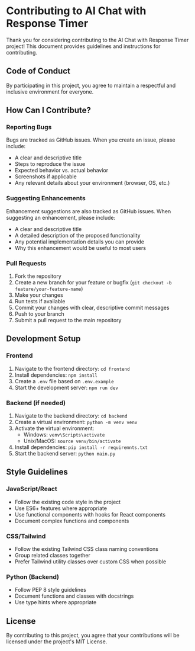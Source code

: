 # Contributing to AI Chat with Response Timer

Thank you for considering contributing to the AI Chat with Response Timer project! This document provides guidelines and instructions for contributing.

## Code of Conduct

By participating in this project, you agree to maintain a respectful and inclusive environment for everyone.

## How Can I Contribute?

### Reporting Bugs

Bugs are tracked as GitHub issues. When you create an issue, please include:

- A clear and descriptive title
- Steps to reproduce the issue
- Expected behavior vs. actual behavior
- Screenshots if applicable
- Any relevant details about your environment (browser, OS, etc.)

### Suggesting Enhancements

Enhancement suggestions are also tracked as GitHub issues. When suggesting an enhancement, please include:

- A clear and descriptive title
- A detailed description of the proposed functionality
- Any potential implementation details you can provide
- Why this enhancement would be useful to most users

### Pull Requests

1. Fork the repository
2. Create a new branch for your feature or bugfix (`git checkout -b feature/your-feature-name`)
3. Make your changes
4. Run tests if available
5. Commit your changes with clear, descriptive commit messages
6. Push to your branch
7. Submit a pull request to the main repository

## Development Setup

### Frontend

1. Navigate to the frontend directory: `cd frontend`
2. Install dependencies: `npm install`
3. Create a `.env` file based on `.env.example`
4. Start the development server: `npm run dev`

### Backend (if needed)

1. Navigate to the backend directory: `cd backend`
2. Create a virtual environment: `python -m venv venv`
3. Activate the virtual environment: 
   - Windows: `venv\Scripts\activate`
   - Unix/MacOS: `source venv/bin/activate`
4. Install dependencies: `pip install -r requiremnts.txt`
5. Start the backend server: `python main.py`

## Style Guidelines

### JavaScript/React

- Follow the existing code style in the project
- Use ES6+ features where appropriate
- Use functional components with hooks for React components
- Document complex functions and components

### CSS/Tailwind

- Follow the existing Tailwind CSS class naming conventions
- Group related classes together
- Prefer Tailwind utility classes over custom CSS when possible

### Python (Backend)

- Follow PEP 8 style guidelines
- Document functions and classes with docstrings
- Use type hints where appropriate

## License

By contributing to this project, you agree that your contributions will be licensed under the project's MIT License.